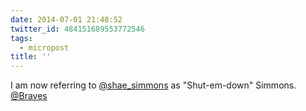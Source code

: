 ```yaml
---
date: 2014-07-01 21:48:52
twitter_id: 484151689553772546
tags:
  - micropost
title: ''
---
```


I am now referring to [@shae_simmons](https://twitter.com/shae_simmons) as "Shut-em-down" Simmons. [@Braves](https://twitter.com/Braves)

